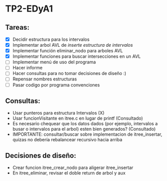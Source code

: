 # TP2-EDyA1

## Tareas:
 - [X] Decidir estructura para los intervalos
 - [X] Implementar arbol AVL de *inserte estructura de intervalos*
 - [X] Implementar función eliminar_nodo para arboles AVL
 - [X] Implementar funciones para buscar intersecciones en un AVL
 - [ ] Implementar menú de uso del programa
 - [ ] Hacer informe
 - [ ] Hacer consultas para no tomar decisiones de diseño :)
 - [ ] Repensar nombres estructuras
 - [ ] Pasar codigo por programa convenciones

## Consultas:
 - Usar punteros para estructura Intervalos (X)
 - Usar funcionVisitante en itree.c en lugar de printf (Consultado)
 - Es necesario chequear que los datos dados (por ejemplo, intervalos a busar o intervalos para el arbol) esten bien generados? (Consultado)
 - IMPORTANTE: consultar/buscar sobre implementacion de itree_insertar, quizas no debería rebalancear recursivo hacia arriba
 
## Decisiones de diseño:
 - Crear funcion itree_crear_nodo para aligerar itree_insertar
 - En itree_eliminar, revisar el doble return de arbol y aux
 
